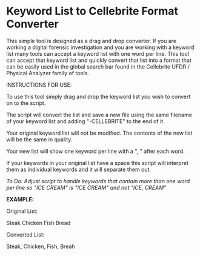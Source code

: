 # Keyword List to Cellebrite Format Converter
This simple tool is designed as a drag and drop converter. If you are working a digital forensic investigation and you are working with a keyword list many tools can accept a keyword list with one word per line. 
This tool can accept that keyword list and quickly convert that list into a format that can be easily used in the global search bar found in the Cellebrite UFDR / Physical Analyzer family of tools.

INSTRUCTIONS FOR USE:

To use this tool simply drag and drop the keyword list you wish to convert on to the script. 

The script will convert the list and save a new file using the same filename of your keyword list and adding "-CELLEBRITE" to the end of it. 

Your original keyword list will not be modified. The contents of the new list will be the same in quality. 

Your new list will show one keyword per line with a ", " after each word. 

If your keywords in your original list have a space this script will interpret them as individual keywords and it will separate them out. 

<i> To Do: Adjust script to handle keywords that contain more than one word per line so "ICE CREAM" is "ICE CREAM" and not "ICE, CREAM"</i>

<b>EXAMPLE:</b>

Original List:

Steak
Chicken
Fish
Bread

Converted List:

Steak, Chicken, Fish, Breah
